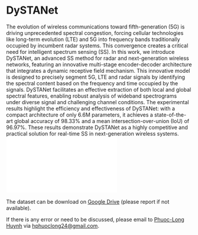 # DySTANet
The evolution of wireless communications toward fifth-generation (5G) is driving unprecedented spectral congestion, forcing cellular technologies like long-term evolution (LTE) and 5G into frequency bands traditionally occupied by incumbent radar systems. This convergence creates a critical need for intelligent spectrum sensing (SS). In this work, we introduce DySTANet, an advanced SS method for radar and next-generation wireless networks, featuring an innovative multi-stage encoder-decoder architecture that integrates a dynamic receptive field mechanism. This innovative model is designed to precisely segment 5G, LTE and radar signals by identifying the spectral content based on the frequency and time occupied by the signals. DySTANet facilitates an effective extraction of both local and global spectral features, enabling robust analysis of wideband spectrograms under diverse signal and challenging channel conditions. The experimental results highlight the efficiency and effectiveness of DySTANet: with a compact architecture of only $6.6$M parameters, it achieves a state-of-the-art global accuracy of $98.33\%$ and a mean intersection-over-union (IoU) of $96.97\%$. These results demonstrate DySTANet as a highly competitive and practical solution for real-time SS in next-generation wireless systems. 
![DySTANet](fig/DySTANet.pdf)

The dataset can be download on [Google Drive](https://drive.google.com/file/d/1heBAD2-XS2ecHnHa3HdqL2_6OMZ_Y1jU/view?usp=drive_link) (please report if not available).

If there is any error or need to be discussed, please email to [Phuoc-Long Huynh](https://github.com/Phuoc-LongHuynh) via hphuoclong24@gmail.com.


